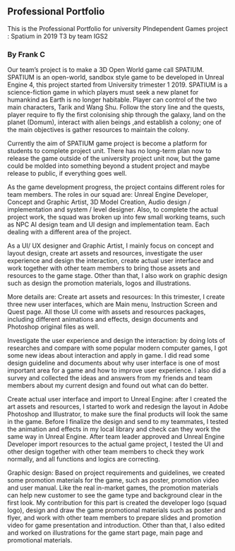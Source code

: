 ## Professional Portfolio 

This is the Professional Portfolio for university PIndependent Games project : Spatium in 2019 T3 by team IGS2

### By Frank C

Our team’s project is to make a 3D Open World game call SPATIUM. SPATIUM is an open-world, sandbox style game to be developed in Unreal Engine 4, this project started from University trimester 1 2019. SPATIUM is a science-fiction game in which players must seek a new planet for humankind as Earth is no longer habitable. Player can control of the two main characters, Tarik and Wang Shu. Follow the story line and the quests, player require to fly the first colonising ship through the galaxy, land on the planet (Domum), interact with alien beings ,and establish a colony; one of the main objectives is gather resources to maintain the colony. 

Currently the aim of SPATIUM game project is become a platform for students to complete project unit. There has no long-term plan now to release the game outside of the university project unit now, but the game could be molded into something beyond a student project and maybe release to public, if everything goes well.

As the game development progress, the project contains different roles for team members. The roles in our squad are: Unreal Engine Developer, Concept and Graphic Artist, 3D Model Creation, Audio design / implementation and system / level designer. Also, to complete the actual project work, the squad was broken up into few small working teams, such as NPC AI design team and UI design and implementation team. Each dealing with a different area of the project. 

As a UI/ UX designer and Graphic Artist, I mainly focus on concept and layout design, create art assets and resources, investigate the user experience and design the interaction, create actual user interface and work together with other team members to bring those assets and resources to the game stage. Other than that, I also work on graphic design such as design the promotion materials, logos and illustrations. 

More details are:
Create art assets and resources: In this trimester, I create three new user interfaces, which are Main menu, Instruction Screen and Quest page. All those UI come with assets and resources packages, including different animations and effects, design documents and Photoshop original files as well.

Investigate the user experience and design the interaction: by doing lots of researches and compare with some popular modern computer games, I got some new ideas about interaction and apply in game. I did read some design guideline and documents about why user interface is one of most important area for a game and how to improve user experience. I also did a survey and collected the ideas and answers from my friends and team members about my current design and found out what can do better.

Create actual user interface and import to Unreal Engine: after I created the art assets and resources, I started to work and redesign the layout in Adobe Photoshop and Illustrator, to make sure the final products will look the same in the game. Before I finalize the design and send to my teammates, I tested the animation and effects in my local library and check can they work the same way in Unreal Engine. After team leader approved and Unreal Engine Developer import resources to the actual game project, I tested the UI and other design together with other team members to check they work normally, and all functions and logics are correcting. 

Graphic design: Based on project requirements and guidelines, we created some promotion materials for the game, such as poster, promotion video and user manual. Like the real in-market games, the promotion materials can help new customer to see the game type and background clear in the first look. My contribution for this part is created the developer logo (squad logo), design and draw the game promotional materials such as poster and flyer, and work with other team members to prepare slides and promotion video for game presentation and introduction. Other than that, I also edited and worked on illustrations for the game start page, main page and promotional materials. 

